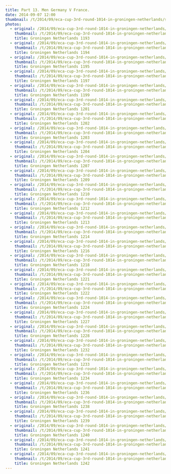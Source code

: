 ```yaml
---
title: Part 13. Men Germany V France.
date: 2014-09-07 12:00
thumbnail: /t/2014/09/eca-cup-3rd-round-1014-in-groningen-netherlands/sunday-07-09-2014/part-13-men-germany-v-france/groningen-netherlands-1193.jpg
photos:
  - original: /2014/09/eca-cup-3rd-round-1014-in-groningen-netherlands/sunday-07-09-2014/part-13-men-germany-v-france/groningen-netherlands-1193.jpg
    thumbnail: /t/2014/09/eca-cup-3rd-round-1014-in-groningen-netherlands/sunday-07-09-2014/part-13-men-germany-v-france/groningen-netherlands-1193.jpg
    title: Groningen Netherlands 1193
  - original: /2014/09/eca-cup-3rd-round-1014-in-groningen-netherlands/sunday-07-09-2014/part-13-men-germany-v-france/groningen-netherlands-1194.jpg
    thumbnail: /t/2014/09/eca-cup-3rd-round-1014-in-groningen-netherlands/sunday-07-09-2014/part-13-men-germany-v-france/groningen-netherlands-1194.jpg
    title: Groningen Netherlands 1194
  - original: /2014/09/eca-cup-3rd-round-1014-in-groningen-netherlands/sunday-07-09-2014/part-13-men-germany-v-france/groningen-netherlands-1195.jpg
    thumbnail: /t/2014/09/eca-cup-3rd-round-1014-in-groningen-netherlands/sunday-07-09-2014/part-13-men-germany-v-france/groningen-netherlands-1195.jpg
    title: Groningen Netherlands 1195
  - original: /2014/09/eca-cup-3rd-round-1014-in-groningen-netherlands/sunday-07-09-2014/part-13-men-germany-v-france/groningen-netherlands-1197.jpg
    thumbnail: /t/2014/09/eca-cup-3rd-round-1014-in-groningen-netherlands/sunday-07-09-2014/part-13-men-germany-v-france/groningen-netherlands-1197.jpg
    title: Groningen Netherlands 1197
  - original: /2014/09/eca-cup-3rd-round-1014-in-groningen-netherlands/sunday-07-09-2014/part-13-men-germany-v-france/groningen-netherlands-1199.jpg
    thumbnail: /t/2014/09/eca-cup-3rd-round-1014-in-groningen-netherlands/sunday-07-09-2014/part-13-men-germany-v-france/groningen-netherlands-1199.jpg
    title: Groningen Netherlands 1199
  - original: /2014/09/eca-cup-3rd-round-1014-in-groningen-netherlands/sunday-07-09-2014/part-13-men-germany-v-france/groningen-netherlands-1201.jpg
    thumbnail: /t/2014/09/eca-cup-3rd-round-1014-in-groningen-netherlands/sunday-07-09-2014/part-13-men-germany-v-france/groningen-netherlands-1201.jpg
    title: Groningen Netherlands 1201
  - original: /2014/09/eca-cup-3rd-round-1014-in-groningen-netherlands/sunday-07-09-2014/part-13-men-germany-v-france/groningen-netherlands-1202.jpg
    thumbnail: /t/2014/09/eca-cup-3rd-round-1014-in-groningen-netherlands/sunday-07-09-2014/part-13-men-germany-v-france/groningen-netherlands-1202.jpg
    title: Groningen Netherlands 1202
  - original: /2014/09/eca-cup-3rd-round-1014-in-groningen-netherlands/sunday-07-09-2014/part-13-men-germany-v-france/groningen-netherlands-1203.jpg
    thumbnail: /t/2014/09/eca-cup-3rd-round-1014-in-groningen-netherlands/sunday-07-09-2014/part-13-men-germany-v-france/groningen-netherlands-1203.jpg
    title: Groningen Netherlands 1203
  - original: /2014/09/eca-cup-3rd-round-1014-in-groningen-netherlands/sunday-07-09-2014/part-13-men-germany-v-france/groningen-netherlands-1204.jpg
    thumbnail: /t/2014/09/eca-cup-3rd-round-1014-in-groningen-netherlands/sunday-07-09-2014/part-13-men-germany-v-france/groningen-netherlands-1204.jpg
    title: Groningen Netherlands 1204
  - original: /2014/09/eca-cup-3rd-round-1014-in-groningen-netherlands/sunday-07-09-2014/part-13-men-germany-v-france/groningen-netherlands-1207.jpg
    thumbnail: /t/2014/09/eca-cup-3rd-round-1014-in-groningen-netherlands/sunday-07-09-2014/part-13-men-germany-v-france/groningen-netherlands-1207.jpg
    title: Groningen Netherlands 1207
  - original: /2014/09/eca-cup-3rd-round-1014-in-groningen-netherlands/sunday-07-09-2014/part-13-men-germany-v-france/groningen-netherlands-1209.jpg
    thumbnail: /t/2014/09/eca-cup-3rd-round-1014-in-groningen-netherlands/sunday-07-09-2014/part-13-men-germany-v-france/groningen-netherlands-1209.jpg
    title: Groningen Netherlands 1209
  - original: /2014/09/eca-cup-3rd-round-1014-in-groningen-netherlands/sunday-07-09-2014/part-13-men-germany-v-france/groningen-netherlands-1210.jpg
    thumbnail: /t/2014/09/eca-cup-3rd-round-1014-in-groningen-netherlands/sunday-07-09-2014/part-13-men-germany-v-france/groningen-netherlands-1210.jpg
    title: Groningen Netherlands 1210
  - original: /2014/09/eca-cup-3rd-round-1014-in-groningen-netherlands/sunday-07-09-2014/part-13-men-germany-v-france/groningen-netherlands-1212.jpg
    thumbnail: /t/2014/09/eca-cup-3rd-round-1014-in-groningen-netherlands/sunday-07-09-2014/part-13-men-germany-v-france/groningen-netherlands-1212.jpg
    title: Groningen Netherlands 1212
  - original: /2014/09/eca-cup-3rd-round-1014-in-groningen-netherlands/sunday-07-09-2014/part-13-men-germany-v-france/groningen-netherlands-1213.jpg
    thumbnail: /t/2014/09/eca-cup-3rd-round-1014-in-groningen-netherlands/sunday-07-09-2014/part-13-men-germany-v-france/groningen-netherlands-1213.jpg
    title: Groningen Netherlands 1213
  - original: /2014/09/eca-cup-3rd-round-1014-in-groningen-netherlands/sunday-07-09-2014/part-13-men-germany-v-france/groningen-netherlands-1214.jpg
    thumbnail: /t/2014/09/eca-cup-3rd-round-1014-in-groningen-netherlands/sunday-07-09-2014/part-13-men-germany-v-france/groningen-netherlands-1214.jpg
    title: Groningen Netherlands 1214
  - original: /2014/09/eca-cup-3rd-round-1014-in-groningen-netherlands/sunday-07-09-2014/part-13-men-germany-v-france/groningen-netherlands-1216.jpg
    thumbnail: /t/2014/09/eca-cup-3rd-round-1014-in-groningen-netherlands/sunday-07-09-2014/part-13-men-germany-v-france/groningen-netherlands-1216.jpg
    title: Groningen Netherlands 1216
  - original: /2014/09/eca-cup-3rd-round-1014-in-groningen-netherlands/sunday-07-09-2014/part-13-men-germany-v-france/groningen-netherlands-1218.jpg
    thumbnail: /t/2014/09/eca-cup-3rd-round-1014-in-groningen-netherlands/sunday-07-09-2014/part-13-men-germany-v-france/groningen-netherlands-1218.jpg
    title: Groningen Netherlands 1218
  - original: /2014/09/eca-cup-3rd-round-1014-in-groningen-netherlands/sunday-07-09-2014/part-13-men-germany-v-france/groningen-netherlands-1221.jpg
    thumbnail: /t/2014/09/eca-cup-3rd-round-1014-in-groningen-netherlands/sunday-07-09-2014/part-13-men-germany-v-france/groningen-netherlands-1221.jpg
    title: Groningen Netherlands 1221
  - original: /2014/09/eca-cup-3rd-round-1014-in-groningen-netherlands/sunday-07-09-2014/part-13-men-germany-v-france/groningen-netherlands-1222.jpg
    thumbnail: /t/2014/09/eca-cup-3rd-round-1014-in-groningen-netherlands/sunday-07-09-2014/part-13-men-germany-v-france/groningen-netherlands-1222.jpg
    title: Groningen Netherlands 1222
  - original: /2014/09/eca-cup-3rd-round-1014-in-groningen-netherlands/sunday-07-09-2014/part-13-men-germany-v-france/groningen-netherlands-1224.jpg
    thumbnail: /t/2014/09/eca-cup-3rd-round-1014-in-groningen-netherlands/sunday-07-09-2014/part-13-men-germany-v-france/groningen-netherlands-1224.jpg
    title: Groningen Netherlands 1224
  - original: /2014/09/eca-cup-3rd-round-1014-in-groningen-netherlands/sunday-07-09-2014/part-13-men-germany-v-france/groningen-netherlands-1227.jpg
    thumbnail: /t/2014/09/eca-cup-3rd-round-1014-in-groningen-netherlands/sunday-07-09-2014/part-13-men-germany-v-france/groningen-netherlands-1227.jpg
    title: Groningen Netherlands 1227
  - original: /2014/09/eca-cup-3rd-round-1014-in-groningen-netherlands/sunday-07-09-2014/part-13-men-germany-v-france/groningen-netherlands-1228.jpg
    thumbnail: /t/2014/09/eca-cup-3rd-round-1014-in-groningen-netherlands/sunday-07-09-2014/part-13-men-germany-v-france/groningen-netherlands-1228.jpg
    title: Groningen Netherlands 1228
  - original: /2014/09/eca-cup-3rd-round-1014-in-groningen-netherlands/sunday-07-09-2014/part-13-men-germany-v-france/groningen-netherlands-1232.jpg
    thumbnail: /t/2014/09/eca-cup-3rd-round-1014-in-groningen-netherlands/sunday-07-09-2014/part-13-men-germany-v-france/groningen-netherlands-1232.jpg
    title: Groningen Netherlands 1232
  - original: /2014/09/eca-cup-3rd-round-1014-in-groningen-netherlands/sunday-07-09-2014/part-13-men-germany-v-france/groningen-netherlands-1233.jpg
    thumbnail: /t/2014/09/eca-cup-3rd-round-1014-in-groningen-netherlands/sunday-07-09-2014/part-13-men-germany-v-france/groningen-netherlands-1233.jpg
    title: Groningen Netherlands 1233
  - original: /2014/09/eca-cup-3rd-round-1014-in-groningen-netherlands/sunday-07-09-2014/part-13-men-germany-v-france/groningen-netherlands-1234.jpg
    thumbnail: /t/2014/09/eca-cup-3rd-round-1014-in-groningen-netherlands/sunday-07-09-2014/part-13-men-germany-v-france/groningen-netherlands-1234.jpg
    title: Groningen Netherlands 1234
  - original: /2014/09/eca-cup-3rd-round-1014-in-groningen-netherlands/sunday-07-09-2014/part-13-men-germany-v-france/groningen-netherlands-1236.jpg
    thumbnail: /t/2014/09/eca-cup-3rd-round-1014-in-groningen-netherlands/sunday-07-09-2014/part-13-men-germany-v-france/groningen-netherlands-1236.jpg
    title: Groningen Netherlands 1236
  - original: /2014/09/eca-cup-3rd-round-1014-in-groningen-netherlands/sunday-07-09-2014/part-13-men-germany-v-france/groningen-netherlands-1238.jpg
    thumbnail: /t/2014/09/eca-cup-3rd-round-1014-in-groningen-netherlands/sunday-07-09-2014/part-13-men-germany-v-france/groningen-netherlands-1238.jpg
    title: Groningen Netherlands 1238
  - original: /2014/09/eca-cup-3rd-round-1014-in-groningen-netherlands/sunday-07-09-2014/part-13-men-germany-v-france/groningen-netherlands-1239.jpg
    thumbnail: /t/2014/09/eca-cup-3rd-round-1014-in-groningen-netherlands/sunday-07-09-2014/part-13-men-germany-v-france/groningen-netherlands-1239.jpg
    title: Groningen Netherlands 1239
  - original: /2014/09/eca-cup-3rd-round-1014-in-groningen-netherlands/sunday-07-09-2014/part-13-men-germany-v-france/groningen-netherlands-1240.jpg
    thumbnail: /t/2014/09/eca-cup-3rd-round-1014-in-groningen-netherlands/sunday-07-09-2014/part-13-men-germany-v-france/groningen-netherlands-1240.jpg
    title: Groningen Netherlands 1240
  - original: /2014/09/eca-cup-3rd-round-1014-in-groningen-netherlands/sunday-07-09-2014/part-13-men-germany-v-france/groningen-netherlands-1241.jpg
    thumbnail: /t/2014/09/eca-cup-3rd-round-1014-in-groningen-netherlands/sunday-07-09-2014/part-13-men-germany-v-france/groningen-netherlands-1241.jpg
    title: Groningen Netherlands 1241
  - original: /2014/09/eca-cup-3rd-round-1014-in-groningen-netherlands/sunday-07-09-2014/part-13-men-germany-v-france/groningen-netherlands-1242.jpg
    thumbnail: /t/2014/09/eca-cup-3rd-round-1014-in-groningen-netherlands/sunday-07-09-2014/part-13-men-germany-v-france/groningen-netherlands-1242.jpg
    title: Groningen Netherlands 1242
---
```

